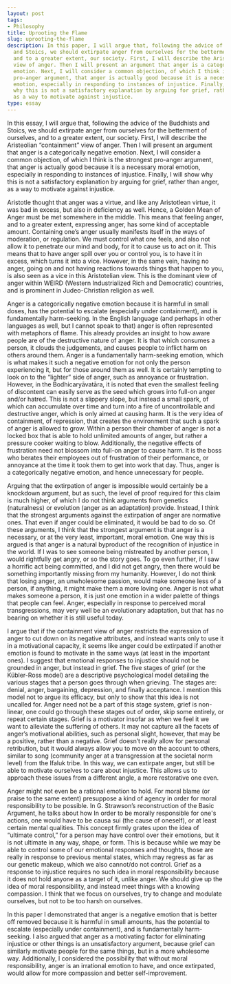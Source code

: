 ```yaml
---
layout: post
tags:
- Philosophy
title: Uprooting the Flame
slug: uprooting-the-flame
description: In this paper, I will argue that, following the advice of the Buddhists
  and Stoics, we should extirpate anger from ourselves for the betterment of ourselves,
  and to a greater extent, our society. First, I will describe the Aristeolian “containment”
  view of anger. Then I will present an argument that anger is a categorically negative
  emotion. Next, I will consider a common objection, of which I think is the strongest
  pro-anger argument, that anger is actually good because it is a necessary moral
  emotion, especially in responding to instances of injustice. Finally, I will show
  why this is not a satisfactory explanation by arguing for grief, rather than anger,
  as a way to motivate against injustice.
type: essay
---
```


In this essay, I will argue that, following the advice of the Buddhists and Stoics, we should extirpate anger from ourselves for the betterment of ourselves, and to a greater extent, our society. First, I will describe the Aristeolian “containment” view of anger. Then I will present an argument that anger is a categorically negative emotion. Next, I will consider a common objection, of which I think is the strongest pro-anger argument, that anger is actually good because it is a necessary moral emotion, especially in responding to instances of injustice. Finally, I will show why this is not a satisfactory explanation by arguing for grief, rather than anger, as a way to motivate against injustice.

Aristotle thought that anger was a virtue, and like any Aristotlean virtue, it was bad in excess, but also in deficiency as well. Hence, a Golden Mean of Anger must be met somewhere in the middle. This means that feeling anger, and to a greater extent, expressing anger, has some kind of acceptable amount. Containing one’s anger usually manifests itself in the ways of moderation, or regulation. We must control what one feels, and also not allow it to penetrate our mind and body, for it to cause us to act on it. This means that to have anger spill over you or control you, is to have it in excess, which turns it into a vice. However, in the same vein, having no anger, going on and not having reactions towards things that happen to you, is also seen as a vice in this Aristotelian view. This is the dominant view of anger within WEIRD (Western Industrialized Rich and Democratic) countries, and is prominent in Judeo-Christian religion as well. 

Anger is a categorically negative emotion because it is harmful in small doses, has the potential to escalate (especially under containment), and is fundamentally harm-seeking. In the English language (and perhaps in other languages as well, but I cannot speak to that) anger is often represented with metaphors of flame. This already provides an insight to how aware people are of the destructive nature of anger. It is that which consumes a person, it clouds the judgements, and causes people to inflict harm on others around them. Anger is a fundamentally harm-seeking emotion, which is what makes it such a negative emotion for not only the person experiencing it, but for those around them as well. It is certainly tempting to look on to the “lighter” side of anger, such as annoyance or frustration. However, in the Bodhicaryāvatāra, it is noted that even the smallest feeling of discontent can easily serve as the seed which grows into full-on anger and/or hatred. This is not a slippery slope, but instead a small spark, of which can accumulate over time and turn into a fire of uncontrollable and destructive anger, which is only aimed at causing harm. It is the very idea of containment, of repression, that creates the environment that such a spark of anger is allowed to grow. Within a person their chamber of anger is not a locked box that is able to hold unlimited amounts of anger, but rather a pressure cooker waiting to blow. Additionally, the negative effects of frustration need not blossom into full-on anger to cause harm. It is the boss who berates their employees out of frustration of their performance, or annoyance at the time it took them to get into work that day. Thus, anger is a categorically negative emotion, and hence unnecessary for people.

Arguing that the extirpation of anger is impossible would certainly be a knockdown argument, but as such, the level of proof required for this claim is much higher, of which I do not think arguments from genetics (naturalness) or evolution (anger as an adaptation) provide. Instead, I think that the strongest arguments against the extirpation of anger are normative ones. That even if anger could be eliminated, it would be bad to do so. Of these arguments, I think that the strongest argument is that anger is a necessary, or at the very least, important, moral emotion. One way this is argued is that anger is a natural byproduct of the recognition of injustice in the world. If I was to see someone being mistreated by another person, I would rightfully get angry, or so the story goes. To go even further, if I saw a horrific act being committed, and I did not get angry, then there would be something importantly missing from my humanity. However, I do not think that losing anger, an unwholesome passion, would make someone less of a person, if anything, it might make them a more loving one. Anger is not what makes someone a person, it is just one emotion in a wider palette of things that people can feel. Anger, especially in response to perceived moral transgressions, may very well be an evolutionary adaptation, but that has no bearing on whether it is still useful today. 

I argue that if the containment view of anger restricts the expression of anger to cut down on its negative attributes, and instead wants only to use it in a motivational capacity, it seems like anger could be extirpated if another emotion is found to motivate in the same ways (at least in the important ones). I suggest that emotional responses to injustice should not be grounded in anger, but instead in grief. The five stages of grief (or the Kübler-Ross model) are a descriptive psychological model detailing the various stages that a person goes through when grieving. The stages are: denial, anger, bargaining, depression, and finally acceptance. I mention this model not to argue its efficacy, but only to show that this idea is not uncalled for. Anger need not be a part of this stage system, grief is non-linear, one could go through these stages out of order, skip some entirely, or repeat certain stages. Grief is a motivator insofar as when we feel it we want to alleviate the suffering of others. It may not capture all the facets of anger’s motivational abilities, such as personal slight, however, that may be a positive, rather than a negative. Grief doesn’t really allow for personal retribution, but it would always allow you to move on the account to others, similar to song (community anger at a transgression at the societal norm level) from the Ifaluk tribe. In this way, we can extirpate anger, but still be able to motivate ourselves to care about injustice. This allows us to approach these issues from a different angle, a more restorative one even.

Anger might not even be a rational emotion to hold. For moral blame (or praise to the same extent) presuppose a kind of agency in order for moral responsibility to be possible. In G. Strawson’s reconstruction of the Basic Argument, he talks about how In order to be morally responsible for one's actions, one would have to be causa sui (the cause of oneself), or at least certain mental qualities. This concept firmly grates upon the idea of “ultimate control,” for a person may have control over their emotions, but it is not ultimate in any way, shape, or form. This is because while we may be able to control some of our emotional responses and thoughts, those are really in response to previous mental states, which may regress as far as our genetic makeup, which we also cannot/do not control. Grief as a response to injustice requires no such idea in moral responsibility because it does not hold anyone as a target of it, unlike anger. We should give up the idea of moral responsibility, and instead meet things with a knowing compassion. I think that we focus on ourselves, try to change and modulate ourselves, but not to be too harsh on ourselves. 

In this paper I demonstrated that anger is a negative emotion that is better off removed because it is harmful in small amounts, has the potential to escalate (especially under containment), and is fundamentally harm-seeking. I also argued that anger as a motivating factor for eliminating injustice or other things is an unsatisfactory argument, because grief can similarly motivate people for the same things, but in a more wholesome way. Additionally, I considered the possibility that without moral responsibility, anger is an irrational emotion to have, and once extirpated, would allow for more compassion and better self-improvement.